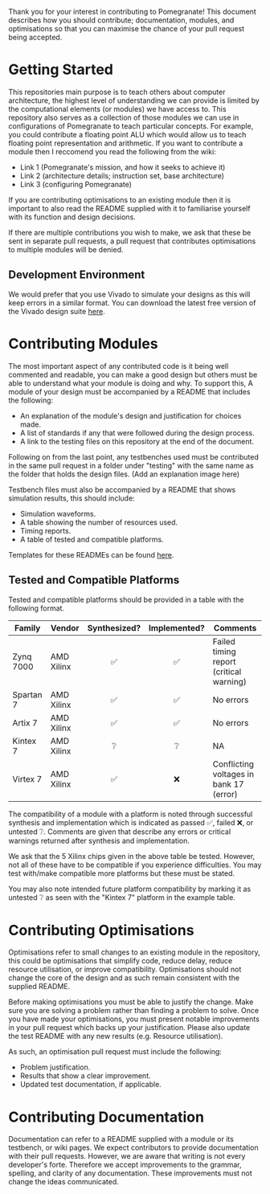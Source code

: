Thank you for your interest in contributing to Pomegranate! This document describes how you should contribute; documentation, modules, and optimisations so that you can maximise the chance of your pull request being accepted.

# Getting Started
This repositories main purpose is to teach others about computer architecture, the highest level of understanding we can provide is limited by the computational elements (or modules) we have access to. This repository also serves as a collection of those modules we can use in configurations of Pomegranate to teach particular concepts. For example, you could contribute a floating point ALU which would allow us to teach floating point representation and arithmetic. If you want to contribute a module then I reccomend you read the following from the wiki:
* Link 1 (Pomegranate's mission, and how it seeks to achieve it)
* Link 2 (architecture details; instruction set, base architecture)
* Link 3 (configuring Pomegranate)

If you are contributing optimisations to an existing module then it is important to also read the README supplied with it to familiarise yourself with its function and design decisions.

If there are multiple contributions you wish to make, we ask that these be sent in separate pull requests, a pull request that contributes optimisations to multiple modules will be denied.

## Development Environment
We would prefer that you use Vivado to simulate your designs as this will keep errors in a similar format. You can download the latest free version of the Vivado design suite [here](https://www.amd.com/en/products/software/adaptive-socs-and-fpgas/vivado/vivado-buy.html).

# Contributing Modules
The most important aspect of any contributed code is it being well commented and readable, you can make a good design but others must be able to understand what your module is doing and why. To support this, A module of your design must be accompanied by a README that includes the following:
* An explanation of the module's design and justification for choices made.
* A list of standards if any that were followed during the design process.
* A link to the testing files on this repository at the end of the document.

Following on from the last point, any testbenches used must be contributed in the same pull request in a folder under "testing" with the same name as the folder that holds the design files. (Add an explanation image here)

Testbench files must also be accompanied by a README that shows simulation results, this should include:
* Simulation waveforms.
* A table showing the number of resources used.
* Timing reports.
* A table of tested and compatible platforms.

Templates for these READMEs can be found [here](https://github.com/Zachary-Pearce/Pomegranate/blob/main/.github/README_TEMPLATES).

## Tested and Compatible Platforms
Tested and compatible platforms should be provided in a table with the following format.

| Family | Vendor | Synthesized? | Implemented? | Comments |
| --- | --- | :---: | :---: | --- |
| Zynq 7000 | AMD Xilinx | :white_check_mark: | :white_check_mark: | Failed timing report (critical warning) |
| Spartan 7 | AMD Xilinx | :white_check_mark: | :white_check_mark: | No errors |
| Artix 7 | AMD Xilinx | :white_check_mark: | :white_check_mark: | No errors |
| Kintex 7 | AMD Xilinx | :grey_question: | :grey_question: | NA |
| Virtex 7 | AMD Xilinx | :white_check_mark: | :x: | Conflicting voltages in bank 17 (error) |

The compatibility of a module with a platform is noted through successful synthesis and implementation which is indicated as passed :white_check_mark:, failed :x:, or untested :grey_question:. Comments are given that describe any errors or critical warnings returned after synthesis and implementation.

We ask that the 5 Xilinx chips given in the above table be tested. However, not all of these have to be compatible if you experience difficulties. You may test with/make compatible more platforms but these must be stated.

You may also note intended future platform compatibility by marking it as untested :grey_question: as seen with the "Kintex 7" platform in the example table.

# Contributing Optimisations
Optimisations refer to small changes to an existing module in the repository, this could be optimisations that simplify code, reduce delay, reduce resource utilisation, or improve compatibility. Optimisations should not change the core of the design and as such remain consistent with the supplied README.

Before making optimisations you must be able to justify the change. Make sure you are solving a problem rather than finding a problem to solve. Once you have made your optimisations, you must present notable improvements in your pull request which backs up your justification. Please also update the test README with any new results (e.g. Resource utilisation).

As such, an optimisation pull request must include the following:
* Problem justification.
* Results that show a clear improvement.
* Updated test documentation, if applicable.

# Contributing Documentation
Documentation can refer to a README supplied with a module or its testbench, or wiki pages. We expect contributors to provide documentation with their pull requests. However, we are aware that writing is not every developer's forte. Therefore we accept improvements to the grammar, spelling, and clarity of any documentation. These improvements must not change the ideas communicated.